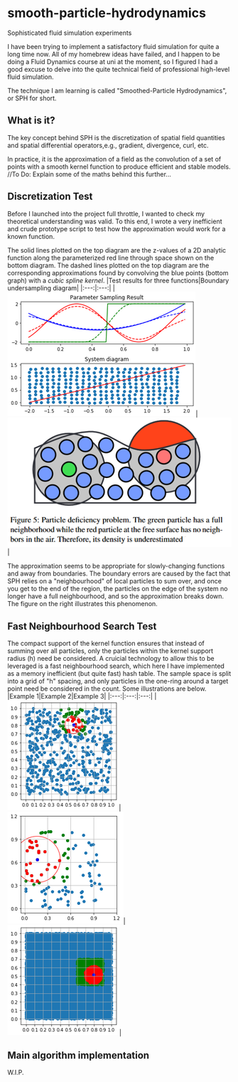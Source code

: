 # smooth-particle-hydrodynamics
Sophisticated fluid simulation experiments

I have been trying to implement a satisfactory fluid simulation for quite a long time now.
All of my homebrew ideas have failed, and I happen to be doing a Fluid Dynamics course at uni at the moment, so I figured I had a good excuse to delve into the quite technical field of professional high-level fluid simulation.

The technique I am learning is called "Smoothed-Particle Hydrodynamics", or SPH for short.

What is it?
-----
The key concept behind SPH is the discretization of spatial field quantities and spatial differential operators,e.g., gradient, divergence, curl, etc.

In practice, it is the approximation of a field as the convolution of a set of points with a smooth kernel function to produce efficient and stable models.
//To Do: Explain some of the maths behind this further...

Discretization Test
----
Before I launched into the project full throttle, I wanted to check my theoretical understanding was valid. To this end, I wrote a very inefficient and crude prototype script to test how the approximation would work for a known function.

The solid lines plotted on the top diagram are the z-values of a 2D analytic function along the parameterized red line through space shown on the bottom diagram. The dashed lines plotted on the top diagram are the corresponding approximations found by convolving the blue points (bottom graph) with a *cubic spline kernel*.
|Test results for three functions|Boundary undersampling diagram|
|:---:|:---:|
|![test graph](kernel_test_results.png)|![neighbourhood problem](neighbourhood_problem.PNG)|

The approximation seems to be appropriate for slowly-changing functions and away from boundaries. The boundary errors are caused by the fact that SPH relies on a "neighbourhood" of local particles to sum over, and once you get to the end of the region, the particles on the edge of the system no longer have a full neighbourhood, and so the approximation breaks down. The figure on the right illustrates this phenomenon.

Fast Neighbourhood Search Test
---
The compact support of the kernel function ensures that instead of summing over all particles, only the particles within the kernel support radius (h) need be considered. A cruicial technology to allow this to be leveraged is a fast neighbourhood search, which here I have implemented as a memory inefficient (but quite fast) hash table. The sample space is split into a grid of "h" spacing, and only particles in the one-ring around a target point need be considered in the count. Some illustrations are below.
|Example 1|Example 2|Example 3|
|:---:|:---:|:---:|
|![test1](neighbourhood_test_1.png)|![test2](neighbourhood_test_2.png)|![test3](neighbourhood_test_3.png)|


Main algorithm implementation
----


W.I.P.
